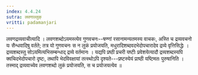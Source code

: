 ```yaml
---
index: 4.4.24
sutra: लवणाल्लुक्
vritti: padamanjari
---
```


 लवणद्रव्यवाचीत्यादि । लवणशब्दोऽयमस्त्येव गुणवचनः--षण्णां रसानामन्यतमस्य वाचकः, अस्ति च द्रव्यवचनो यः सैन्धवादिषु वर्तते; तत्र यो गुणवचनः स न लुकं प्रयोजयति, मधुरादिशब्दवदभेदोपचारादेव द्रव्ये वृत्तिसिद्धेः । द्रव्यशब्दस्तु सोऽयमित्यभिसम्बन्धाद् द्रव्ये वर्तमानः । यद्यपि प्रष्ठी प्रचरी यष्टीः प्रवेशयेत्यादौ द्रव्यशब्दस्यपि क्वचिदभेदोपचारो दृष्टः, तथापि भेदविवक्षायां तत्स्थोऽपि दृश्यते---प्रष्टस्येयं प्राष्ठी यष्टिमतः पुरुषानिति । तस्माद् द्रव्यवाच्येव लवणशब्दो लुकं प्रयोजयति, स च प्रयोजयत्येव ॥